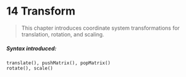 # 14 Transform

>This chapter introduces coordinate system transformations for translation, rotation, and scaling.

##### Syntax introduced:

```
translate(), pushMatrix(), popMatrix()
rotate(), scale()
```
